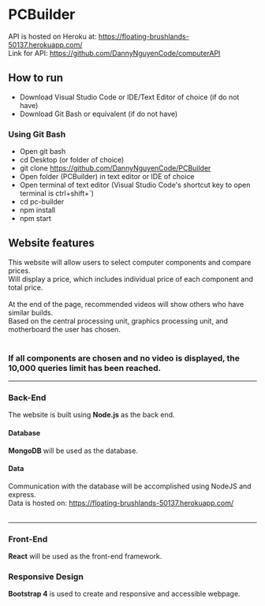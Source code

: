 # PCBuilder

API is hosted on Heroku at: https://floating-brushlands-50137.herokuapp.com/ <br>
Link for API: https://github.com/DannyNguyenCode/computerAPI

## How to run

- Download Visual Studio Code or IDE/Text Editor of choice (if do not have)
- Download Git Bash or equivalent (if do not have)

### Using Git Bash

- Open git bash
- cd Desktop (or folder of choice)
- git clone https://github.com/DannyNguyenCode/PCBuilder
- Open folder (PCBuilder) in text editor or IDE of choice
- Open terminal of text editor (Visual Studio Code's shortcut key to open terminal is ctrl+shift+`)
- cd pc-builder
- npm install
- npm start

## Website features

This website will allow users to select computer components and compare prices. <br>
Will display a price, which includes individual price of each component and total price.<br><br>
At the end of the page, recommended videos will show others who have similar builds. <br>
Based on the central processing unit, graphics processing unit, and motherboard the user has chosen.<br><br>

### If all components are chosen and no video is displayed, the 10,000 queries limit has been reached.

---

### Back-End

The website is built using **Node.js** as the back end. <br>

#### Database

**MongoDB** will be used as the database. <br>

#### Data <br>

Communication with the database will be accomplished using NodeJS and express.<br>
Data is hosted on: https://floating-brushlands-50137.herokuapp.com/
<br><br>

---

### Front-End

**React** will be used as the front-end framework. <br>

### Responsive Design

**Bootstrap 4** is used to create and responsive and accessible webpage. <br>
